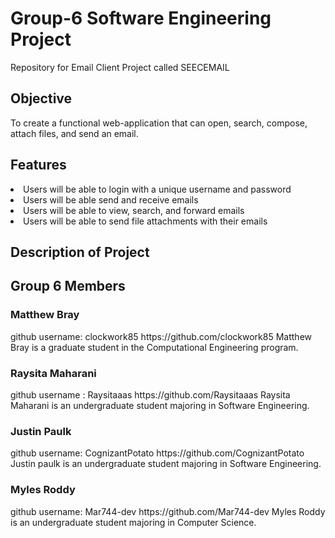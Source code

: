 # Group-6 Software Engineering Project
Repository for Email Client Project called SEECEMAIL

<h2>Objective</h2>
To create a functional web-application that can open, search, compose, attach files, and send an email.

<h2>Features</h2>
  <li>Users will be able to login with a unique username and password</li>
  <li>Users will be able send and receive emails</li>
  <li>Users will be able to view, search, and forward emails</li>
  <li>Users will be able to send file attachments with their emails</li>

<h2>Description of Project</h2>

<h2>Group 6 Members</h2>

<h3>Matthew Bray</h3>
github username: clockwork85 https://github.com/clockwork85
Matthew Bray is a graduate student in the Computational Engineering program.  

<h3>Raysita Maharani</h3>
github username : Raysitaaas https://github.com/Raysitaaas
Raysita Maharani is an undergraduate student majoring in Software Engineering.

<h3>Justin Paulk</h3>
github username: CognizantPotato https://github.com/CognizantPotato
Justin paulk is an undergraduate student majoring in Software Engineering.

<h3>Myles Roddy</h3>
github username: Mar744-dev https://github.com/Mar744-dev
Myles Roddy is an undergraduate student majoring in Computer Science.
